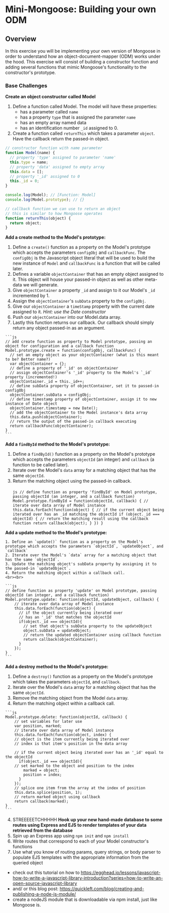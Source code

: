 # Mini-Mongoose: Building your own ODM

## Overview

In this exercise you will be implementing your own version of Mongoose in order to understand how an object-document-mapper (ODM) works under the hood. This exercise will consist of building a constructor function and adding several functions that mimic Mongoose's functionality to the constructor's prototype.

### Base Challenges

**Create an object constructor called Model**

  1.  Define a function called Model. The model will have these properties:
      - has a parameter called `name`
      - has a property `type` that is assigned the parameter `name`
      - has an empty array named data
      - has an identification number `_id` assigned to 0.
  2. Create a function called `returnThis` which takes a parameter `object`. Have the callback return the passed-in object.

   ```js
   // constructor function with name parameter
   function Model(name) {
     // property 'type' assigned to parameter 'name'
     this.type = name;
     // property 'data' assigned to empty array
     this.data = [];
     // property '_id' assigned to 0
     this._id = 0;
   }

   console.log(Model); // [Function: Model]
   console.log(Model.prototype); // {}

   // callback function we can use to return an object
   // this is similar to how Mongoose operates
   function returnThis(object) {
     return object;
   }
   ```

**Add a create method to the Model's prototype:**

  1. Define a `create()` function as a property on the Model's prototype which accepts the parameters `configObj` and `callbackFunc`. The `configObj` is the Javascript object literal that will be used to build the new instance of `Model` and `callbackFunc` is a function that will be called later.
  2. Defines a variable `objectContainer` that has an empty object assigned to it.  This object will house your passed-in object as well as other meta-data we will generate.
  3. Give `objectContainer` a property `_id` and assign to it our Model's `_id` incremented by 1.
  4. Assign the `objectContainer`'s `subData` property to the `configObj`.
  5. Give our `objectContainer` a `timeStamp` property with the current date assigned to it. *Hint: use the Date constructor*
  6. Push our `objectContainer` into our Model.data array.
  7. Lastly this function returns our callback. Our callback should simply return any object passed-in as an argument.

    ```js
    // add create function as property to Model prototype, passing an object for configuration and a callback function
    Model.prototype.create = function(configObj, callbackFunc) {
      // set an empty object as your objectContainer (what is this meant to be? Better name?)
      var objectContainer = {};
      // define a property of '_id' on objectContainer
      // assign objectContainer's '_id' property to the Model's `_id` property (incremented!)
      objectContainer._id = this._id++;
      // define subData property of objectContainer, set it to passed-in configObj
      objectContainer.subData = configObj;
      // define timestamp property of objectContainer, assign it to new instance of Date object
      objectContainer.timestamp = new Date();
      // add the objectContainer to the Model instance's data array
      this.data.push(objectContainer);
      // return the output of the passed-in callback executing
      return callbackFunc(objectContainer);
    }
    ```

**Add a `findById` method to the Model's prototype:**

  1. Define a `findById()` function as a property on the Model's prototype which accepts the parameters `objectId` (an integer) and `callback` (a function to be called later).
  2. Iterate over the Model's `data` array for a matching object that has the same `objectId`.
  3. Return the matching object using the passed-in callback.
    <br><br>
    ```js
    // define function as property 'findById' on Model prototype, passing objectId (an integer, and a callback function)
    Model.prototype.findById = function(objectId, callback) {
      // iterate over data array of Model instance
      this.data.forEach(function(object) {
        // if the current object being iterated over has an _id matching the objectId
        if (object._id === objectId) {
          // return the matching result using the callback function
          return callback(object);
        }
      })
    }
    ```

**Add a update method to the Model's prototype:**

    1. Define an `update()` function as a property on the Model's prototype which accepts the parameters `objectId`, `updateObject`, and `callback`
    2. Iterate over the Model's `data` array for a matching object that has the same `objectId`.
    3. Update the matching object's subData property by assigning it to the passed-in `updateObject`.
    4. Return the matching object within a callback call.
    <br><br>

    ```js
    // define function as property 'update' on Model prototype, passing objectId (an integer, and a callback function)
    Model.prototype.update: function(objectId, updateObject, callback) {
        // iterate over data array of Model instance
        this.data.forEach(function(object) {
          // if the object currently being iterated over
          // has an '_id' that matches the objectId
          if(object._id === objectId){
            // set that object's subData property to the updateObject
            object.subData = updateObject;
            // return the updated objectContainer using callback function
            return callback(objectContainer);
          }
        });
    }
    ```

**Add a destroy method to the Model's prototype:**

  1. Define a `destroy()` function as a property on the Model's prototype which takes the parameters `objectId`, and `callback`.
  2. Iterate over the Model's `data` array for a matching object that has the same `objectId`.
  3. Remove the matching object from the Model `data` array.
  4. Return the matching object within a callback call.

    ```js
    Model.prototype.delete: function(objectId, callback) {
        // set variables for later use
        var position, marked;
        // iterate over data array of Model instance
        this.data.forEach(function(object, index) {
        // object is the item currently being iterated over
        // index is that item's position in the data array

        // if the current object being iterated over has an '_id' equal to the objectId
          if(object._id === objectId){
        // set marked to the object and position to the index
            marked = object;
            position = index;
          }
        });
        // splice one item from the array at the index of position
        this.data.splice(position, 1);
        // return marked object using callback
        return callback(marked);
    }
    ```

4. STREEEEETCHHHHH
  **Hook up your new hand-made database to some routes using Express and EJS to render templates of your data retrieved from the database**
  1. Spin up an Express app using `npm init` and `npm install`
  2. Write routes that correspond to each of your Model constructor's functions
  3. Use what you know of routing params, query strings, or body parser to populate EJS templates with the appropriate information from the queried object

  - check out this tutorial on how to https://egghead.io/lessons/javascript-how-to-write-a-javascript-library-introduction?series=how-to-write-an-open-source-javascript-library
  - and/ or this blog post: https://quickleft.com/blog/creating-and-publishing-a-node-js-module/
  - create a nodeJS module that is downloadable via npm install, just like Mongoose is.
